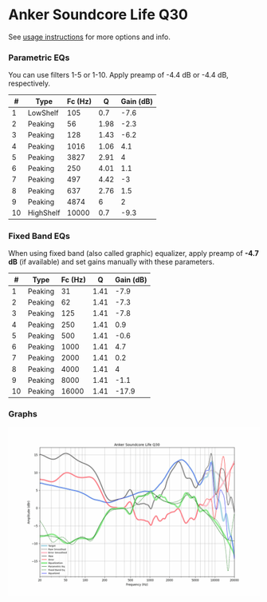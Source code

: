 # Anker Soundcore Life Q30
See [usage instructions](https://github.com/jaakkopasanen/AutoEq#usage) for more options and info.

### Parametric EQs
You can use filters 1-5 or 1-10. Apply preamp of -4.4 dB or -4.4 dB, respectively.

|   # | Type      |   Fc (Hz) |    Q |   Gain (dB) |
|-----|-----------|-----------|------|-------------|
|   1 | LowShelf  |       105 | 0.7  |        -7.6 |
|   2 | Peaking   |        56 | 1.98 |        -2.3 |
|   3 | Peaking   |       128 | 1.43 |        -6.2 |
|   4 | Peaking   |      1016 | 1.06 |         4.1 |
|   5 | Peaking   |      3827 | 2.91 |         4   |
|   6 | Peaking   |       250 | 4.01 |         1.1 |
|   7 | Peaking   |       497 | 4.42 |        -3   |
|   8 | Peaking   |       637 | 2.76 |         1.5 |
|   9 | Peaking   |      4874 | 6    |         2   |
|  10 | HighShelf |     10000 | 0.7  |        -9.3 |

### Fixed Band EQs
When using fixed band (also called graphic) equalizer, apply preamp of **-4.7 dB** (if available) and set gains manually with these parameters.

|   # | Type    |   Fc (Hz) |    Q |   Gain (dB) |
|-----|---------|-----------|------|-------------|
|   1 | Peaking |        31 | 1.41 |        -7.9 |
|   2 | Peaking |        62 | 1.41 |        -7.3 |
|   3 | Peaking |       125 | 1.41 |        -7.8 |
|   4 | Peaking |       250 | 1.41 |         0.9 |
|   5 | Peaking |       500 | 1.41 |        -0.6 |
|   6 | Peaking |      1000 | 1.41 |         4.7 |
|   7 | Peaking |      2000 | 1.41 |         0.2 |
|   8 | Peaking |      4000 | 1.41 |         4   |
|   9 | Peaking |      8000 | 1.41 |        -1.1 |
|  10 | Peaking |     16000 | 1.41 |       -17.9 |

### Graphs
![](./Anker%20Soundcore%20Life%20Q30.png)
